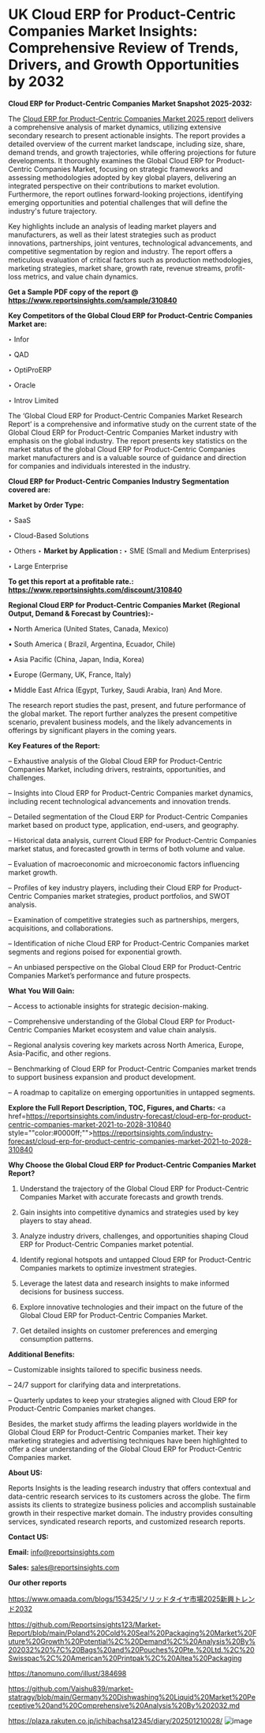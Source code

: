 # UK Cloud ERP for Product-Centric Companies Market Insights: Comprehensive Review of Trends, Drivers, and Growth Opportunities by 2032

<strong>Cloud ERP for Product-Centric Companies Market Snapshot 2025-2032:</strong>

The <a href=https://www.reportsinsights.com/sample/310840>Cloud ERP for Product-Centric Companies Market 2025 report</a> delivers a comprehensive analysis of market dynamics, utilizing extensive secondary research to present actionable insights. The report provides a detailed overview of the current market landscape, including size, share, demand trends, and growth trajectories, while offering projections for future developments. It thoroughly examines the Global Cloud ERP for Product-Centric Companies Market, focusing on strategic frameworks and assessing methodologies adopted by key global players, delivering an integrated perspective on their contributions to market evolution. Furthermore, the report outlines forward-looking projections, identifying emerging opportunities and potential challenges that will define the industry's future trajectory.

Key highlights include an analysis of leading market players and manufacturers, as well as their latest strategies such as product innovations, partnerships, joint ventures, technological advancements, and competitive segmentation by region and industry. The report offers a meticulous evaluation of critical factors such as production methodologies, marketing strategies, market share, growth rate, revenue streams, profit-loss metrics, and value chain dynamics.

<strong>Get a Sample PDF copy of the report @ <a href=https://www.reportsinsights.com/sample/310840 style=color:#0000ff;>https://www.reportsinsights.com/sample/310840</a></strong>

<strong>Key Competitors of the Global Cloud ERP for Product-Centric Companies Market are:</strong>

‣ Infor

‣ QAD

‣ OptiProERP

‣ Oracle

‣ Introv Limited

The ‘Global Cloud ERP for Product-Centric Companies Market Research Report’ is a comprehensive and informative study on the current state of the Global Cloud ERP for Product-Centric Companies Market industry with emphasis on the global industry. The report presents key statistics on the market status of the global Cloud ERP for Product-Centric Companies market manufacturers and is a valuable source of guidance and direction for companies and individuals interested in the industry.

<strong>Cloud ERP for Product-Centric Companies Industry Segmentation covered are:</strong>

<strong>Market by Order Type: </strong>

‣ SaaS

‣ Cloud-Based Solutions

‣ Others
‣ 
<strong>Market by Application :</strong>
‣ SME (Small and Medium Enterprises)

‣ Large Enterprise

<strong>To get this report at a profitable rate.: <a href=https://www.reportsinsights.com/discount/310840 style=color:#0000ff;>https://www.reportsinsights.com/discount/310840</a></strong>

<strong>Regional Cloud ERP for Product-Centric Companies Market (Regional Output, Demand &amp; Forecast by Countries):-</strong>

• North America (United States, Canada, Mexico)

• South America ( Brazil, Argentina, Ecuador, Chile)

• Asia Pacific (China, Japan, India, Korea)

• Europe (Germany, UK, France, Italy)

• Middle East Africa (Egypt, Turkey, Saudi Arabia, Iran) And More.

The research report studies the past, present, and future performance of the global market. The report further analyzes the present competitive scenario, prevalent business models, and the likely advancements in offerings by significant players in the coming years.

<strong>Key Features of the Report:</strong>

– Exhaustive analysis of the Global Cloud ERP for Product-Centric Companies Market, including drivers, restraints, opportunities, and challenges.

– Insights into Cloud ERP for Product-Centric Companies market dynamics, including recent technological advancements and innovation trends.

– Detailed segmentation of the Cloud ERP for Product-Centric Companies market based on product type, application, end-users, and geography.

– Historical data analysis, current Cloud ERP for Product-Centric Companies market status, and forecasted growth in terms of both volume and value.

– Evaluation of macroeconomic and microeconomic factors influencing market growth.

– Profiles of key industry players, including their Cloud ERP for Product-Centric Companies market strategies, product portfolios, and SWOT analysis.

– Examination of competitive strategies such as partnerships, mergers, acquisitions, and collaborations.

– Identification of niche Cloud ERP for Product-Centric Companies market segments and regions poised for exponential growth.

– An unbiased perspective on the Global Cloud ERP for Product-Centric Companies Market’s performance and future prospects.

<strong>What You Will Gain:</strong>

– Access to actionable insights for strategic decision-making.

– Comprehensive understanding of the Global Cloud ERP for Product-Centric Companies Market ecosystem and value chain analysis.

– Regional analysis covering key markets across North America, Europe, Asia-Pacific, and other regions.

– Benchmarking of Cloud ERP for Product-Centric Companies market trends to support business expansion and product development.

– A roadmap to capitalize on emerging opportunities in untapped segments.

<strong>Explore the Full Report Description, TOC, Figures, and Charts:</strong>
<a href=https://reportsinsights.com/industry-forecast/cloud-erp-for-product-centric-companies-market-2021-to-2028-310840 style=""color:#0000ff;"">https://reportsinsights.com/industry-forecast/cloud-erp-for-product-centric-companies-market-2021-to-2028-310840</a>

<strong>Why Choose the Global Cloud ERP for Product-Centric Companies Market Report?</strong>

1. Understand the trajectory of the Global Cloud ERP for Product-Centric Companies Market with accurate forecasts and growth trends.

2. Gain insights into competitive dynamics and strategies used by key players to stay ahead.

3. Analyze industry drivers, challenges, and opportunities shaping Cloud ERP for Product-Centric Companies market potential.

4. Identify regional hotspots and untapped Cloud ERP for Product-Centric Companies markets to optimize investment strategies.

5. Leverage the latest data and research insights to make informed decisions for business success.

6. Explore innovative technologies and their impact on the future of the Global Cloud ERP for Product-Centric Companies Market.

7. Get detailed insights on customer preferences and emerging consumption patterns.

<strong>Additional Benefits:</strong>

– Customizable insights tailored to specific business needs.

– 24/7 support for clarifying data and interpretations.

– Quarterly updates to keep your strategies aligned with Cloud ERP for Product-Centric Companies market changes.

Besides, the market study affirms the leading players worldwide in the Global Cloud ERP for Product-Centric Companies market. Their key marketing strategies and advertising techniques have been highlighted to offer a clear understanding of the Global Cloud ERP for Product-Centric Companies market.

<strong><strong>About US</strong>:</strong>

Reports Insights is the leading research industry that offers contextual and data-centric research services to its customers across the globe. The firm assists its clients to strategize business policies and accomplish sustainable growth in their respective market domain. The industry provides consulting services, syndicated research reports, and customized research reports.

<strong>Contact US:</strong>

<p class=><b>Email:</b> <a href=mailto:info@reportsinsights.com>info@reportsinsights.com</a></p>
<p class=><b>Sales:</b> <a href=mailto:sales@reportsinsights.com>sales@reportsinsights.com</a></p>

<strong>Our other reports</strong>

<a href=https://www.omaada.com/blogs/153425/ソリッドタイヤ市場2025新興トレンド2032>https://www.omaada.com/blogs/153425/ソリッドタイヤ市場2025新興トレンド2032</a>

<a href=https://github.com/Reportsinsights123/Market-Report/blob/main/Poland%20Cold%20Seal%20Packaging%20Market%20Future%20Growth%20Potential%2C%20Demand%2C%20Analysis%20By%202032%20%7C%20Bags%20and%20Pouches%20Pte.%20Ltd.%2C%20Swisspac%2C%20American%20Printpak%2C%20Altea%20Packaging>https://github.com/Reportsinsights123/Market-Report/blob/main/Poland%20Cold%20Seal%20Packaging%20Market%20Future%20Growth%20Potential%2C%20Demand%2C%20Analysis%20By%202032%20%7C%20Bags%20and%20Pouches%20Pte.%20Ltd.%2C%20Swisspac%2C%20American%20Printpak%2C%20Altea%20Packaging</a>

<a href=https://tanomuno.com/illust/384698>https://tanomuno.com/illust/384698</a>

<a href=https://github.com/Vaishu839/market-statragy/blob/main/Germany%20Dishwashing%20Liquid%20Market%20Perceptive%20and%20Comprehensive%20Analysis%20By%202032.md>https://github.com/Vaishu839/market-statragy/blob/main/Germany%20Dishwashing%20Liquid%20Market%20Perceptive%20and%20Comprehensive%20Analysis%20By%202032.md</a>

<a href=https://plaza.rakuten.co.jp/ichibachsa12345/diary/202501210028/>https://plaza.rakuten.co.jp/ichibachsa12345/diary/202501210028/</a>
![image](https://github.com/user-attachments/assets/c63fbb4d-1f79-4782-85c4-f6576dab1e01)
